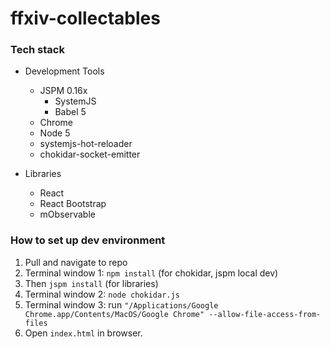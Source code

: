 # ffxiv-collectables

### Tech stack
- Development Tools
  - JSPM 0.16x
    - SystemJS
    - Babel 5
  - Chrome
  - Node 5
  - systemjs-hot-reloader
  - chokidar-socket-emitter

- Libraries
  - React
  - React Bootstrap
  - mObservable


### How to set up dev environment
1. Pull and navigate to repo
1. Terminal window 1: ```npm install``` (for chokidar, jspm local dev)
1. Then ```jspm install``` (for libraries)
1. Terminal window 2: ```node chokidar.js```
1. Terminal window 3: run ```"/Applications/Google Chrome.app/Contents/MacOS/Google Chrome" --allow-file-access-from-files```
1. Open ```index.html``` in browser.
